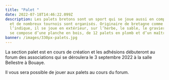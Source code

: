 ```yaml
---
title: "Palet "
date: 2022-07-18T14:46:22.099Z
description: Les palets bretons sont un sport qui se joue aussi en compétition
  et de nombreux tournois sont organisés. Originaire de bretagne comme son nom
  l’indique, il se joue en extérieur, sur l’herbe, le sable, le gravier. Le jeu
  se compose d’une planche en bois, de 12 palets en plomb et d’un maître.
banner: /images/330px-palets.jpg
---
```

La section palet est en cours de création et les adhésions débuteront au forum des associations qui se déroulera le 3 septembre 2022 à la salle Bellestre à Bouaye.

Il vous sera possible de jouer aux palets au cours du forum.